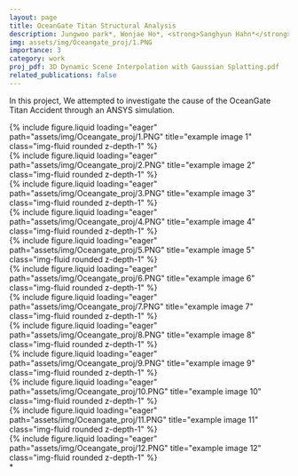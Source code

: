 ```yaml
---
layout: page
title: OceanGate Titan Structural Analysis
description: Jungwoo park*, Wonjae Ho*, <strong>Sanghyun Hahn*</strong>
img: assets/img/Oceangate_proj/1.PNG
importance: 3
category: work
proj_pdf: 3D Dynamic Scene Interpolation with Gaussian Splatting.pdf
related_publications: false
---
```


In this project, We attempted to investigate the cause of the OceanGate Titan Accident through an ANSYS simulation.

<div class="row">
    <div class="col-sm mt-3 mt-md-0">
        {% include figure.liquid loading="eager" path="assets/img/Oceangate_proj/1.PNG" title="example image 1" class="img-fluid rounded z-depth-1" %}
    </div>
</div>

<div class="row">
    <div class="col-sm mt-3 mt-md-0">
        {% include figure.liquid loading="eager" path="assets/img/Oceangate_proj/2.PNG" title="example image 2" class="img-fluid rounded z-depth-1" %}
    </div>
</div>

<div class="row">
    <div class="col-sm mt-3 mt-md-0">
        {% include figure.liquid loading="eager" path="assets/img/Oceangate_proj/3.PNG" title="example image 3" class="img-fluid rounded z-depth-1" %}
    </div>
</div>

<div class="row">
    <div class="col-sm mt-3 mt-md-0">
        {% include figure.liquid loading="eager" path="assets/img/Oceangate_proj/4.PNG" title="example image 4" class="img-fluid rounded z-depth-1" %}
    </div>
</div>

<div class="row">
    <div class="col-sm mt-3 mt-md-0">
        {% include figure.liquid loading="eager" path="assets/img/Oceangate_proj/5.PNG" title="example image 5" class="img-fluid rounded z-depth-1" %}
    </div>
</div>

<div class="row">
    <div class="col-sm mt-3 mt-md-0">
        {% include figure.liquid loading="eager" path="assets/img/Oceangate_proj/6.PNG" title="example image 6" class="img-fluid rounded z-depth-1" %}
    </div>
</div>

<div class="row">
    <div class="col-sm mt-3 mt-md-0">
        {% include figure.liquid loading="eager" path="assets/img/Oceangate_proj/7.PNG" title="example image 7" class="img-fluid rounded z-depth-1" %}
    </div>
</div>

<div class="row">
    <div class="col-sm mt-3 mt-md-0">
        {% include figure.liquid loading="eager" path="assets/img/Oceangate_proj/8.PNG" title="example image 8" class="img-fluid rounded z-depth-1" %}
    </div>
</div>

<div class="row">
    <div class="col-sm mt-3 mt-md-0">
        {% include figure.liquid loading="eager" path="assets/img/Oceangate_proj/9.PNG" title="example image 9" class="img-fluid rounded z-depth-1" %}
    </div>
</div>

<div class="row">
    <div class="col-sm mt-3 mt-md-0">
        {% include figure.liquid loading="eager" path="assets/img/Oceangate_proj/10.PNG" title="example image 10" class="img-fluid rounded z-depth-1" %}
    </div>
</div>

<div class="row">
    <div class="col-sm mt-3 mt-md-0">
        {% include figure.liquid loading="eager" path="assets/img/Oceangate_proj/11.PNG" title="example image 11" class="img-fluid rounded z-depth-1" %}
    </div>
</div>

<div class="row">
    <div class="col-sm mt-3 mt-md-0">
        {% include figure.liquid loading="eager" path="assets/img/Oceangate_proj/12.PNG" title="example image 12" class="img-fluid rounded z-depth-1" %}
    </div>
</div>
*